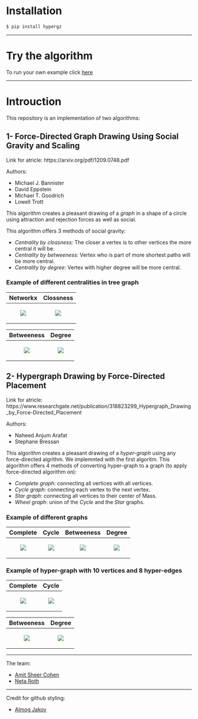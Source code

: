 # Installation
``` sh
$ pip install hypergz
```

-----------

<h1> Try the algorithm </h1>

To run your own example click [here](http://amitsheer.pythonanywhere.com/)

-----------

<h1> Introuction </h1>
This repository is an implementation of two algorithms:
<h2> 1- Force-Directed Graph Drawing Using Social Gravity and Scaling </h2>
Link for atricle: https://arxiv.org/pdf/1209.0748.pdf

Authors: 
  - Michael J. Bannister
  - David Eppstein
  - Michael T. Goodrich
  - Lowell Trott

This algorithm creates a pleasant drawing of a _graph_ in a shape of a circle using attraction and rejection forces as well as social.

This algorithm offers 3 methods of social gravity:

  - _Centrality by clossness:_ The closer a vertex is to other vertices the more central it will be.
  - _Centrality by betweeness:_ Vertex who is part of more shortest paths will be more central.
  - _Centrality by degree:_ Vertex with higher degree will be more central.
 
 <h3> Example of different centralities in tree graph </h3>

| Networkx | Clossness |
| ------------- | ------------- |
| <p align="center"><img src="https://user-images.githubusercontent.com/69470263/173134761-2e94912a-471b-4ed2-9f76-f09bfb31cff8.png"/></p>  | <p align="center"><img src="https://user-images.githubusercontent.com/69470263/173134856-da240d0e-fa77-4545-bfcb-4d68d932e88a.png"/></p>  |

| Betweeness | Degree |
| ------------- | ------------- |
| <p align="center"><img src="https://user-images.githubusercontent.com/69470263/173134909-6a92e31e-6ca3-4c01-9c58-264f64ee2077.png"/></p>  | <p align="center"><img src="https://user-images.githubusercontent.com/69470263/173134954-3b4820a2-ac2d-4a7d-94c2-e7febfa6cbeb.png"/></p>  |

<h2> 2- Hypergraph Drawing by Force-Directed Placement </h2>
Link for atricle: https://www.researchgate.net/publication/318823299_Hypergraph_Drawing_by_Force-Directed_Placement

Authors: 
  - Naheed Anjum Arafat
  - Stephane Bressan

This algorithm creates a pleasant drawing of a _hyper-graph_ using any force-directed algrithm.
We implemnted with the first algoritm.
This algorithm offers 4 methods of converting hyper-graph to a graph (to apply force-directed algorithm on):
  - _Complete graph_: connecting all vertices with all vertices.
  - _Cycle graph_: connecting each vertex to the next vertex.
  - _Star graph_: connecting all vertices to their center of Mass.
  - _Wheel graph_: union of the _Cycle_ and the _Star_ graphs.
  
 <h3> Example of different graphs </h3>

| Complete | Cycle | Betweeness | Degree |
| ------------- | ------------- | ------------- | ------------- |
| <p align="center"><img src="https://user-images.githubusercontent.com/69470263/173139564-b3678721-5bb2-4911-b5ef-8a12c33e3fb2.png"/></p>  | <p align="center"><img src="https://user-images.githubusercontent.com/69470263/173139724-585d2cd5-f741-48b5-81b7-c5f1ea90fa48.png"/></p>  | <p align="center"><img src="https://user-images.githubusercontent.com/69470263/173139829-92926912-673a-4ae7-981a-e8abd29a1db8.png"/></p>  | <p align="center"><img src="https://user-images.githubusercontent.com/69470263/173139911-ff300e17-5590-4117-b510-8d540b4fea7b.png"/></p>  |

 <h3> Example of hyper-graph with 10 vertices and 8 hyper-edges </h3>

| Complete | Cycle |
| ------------- | ------------- |
| <p align="center"><img src="https://user-images.githubusercontent.com/69470263/173141603-a3d4c2c8-a055-46da-81f5-7fe2a4c96b91.png"/></p>  | <p align="center"><img src="https://user-images.githubusercontent.com/69470263/173141670-b385241a-e319-4690-baf2-f2585df90115.png"/></p>  |

| Betweeness | Degree |
| ------------- | ------------- |
| <p align="center"><img src="https://user-images.githubusercontent.com/69470263/173141748-caf4f22a-163d-42e0-b75e-551a23d72c7b.png"/></p>  | <p align="center"><img src="https://user-images.githubusercontent.com/69470263/173141799-cdeeb944-b37b-48ab-ab18-1bfb9d4954d7.png"/></p>  |

-----------
The team:
  - [Amit Sheer Cohen](https://github.com/AmitSheer)
  - [Neta Roth](https://github.com/neta-r)
 
 ---------
 Credit for github styling:
  - [Almog Jakov](https://github.com/AlmogJakov)

